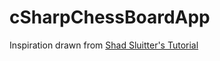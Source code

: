 # cSharpChessBoardApp

Inspiration drawn from [Shad Sluitter's Tutorial](https://www.youtube.com/playlist?list=PLhPyEFL5u-i0YDRW6FLMd1PavZp9RcYdF)